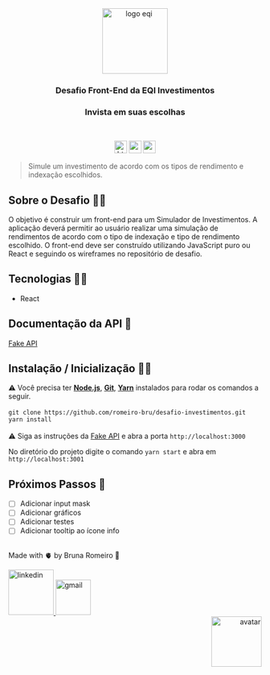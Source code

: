 <div  align="center">
  <img  src="https://media-exp1.licdn.com/dms/image/C4E0BAQHYV5mfqZ2v1g/company-logo_200_200/0/1628119777901?e=1652313600&v=beta&t=Lt3wTbKNvnbjKnqEqkG3XolVm8cFjCAFrO329-9lB0g"  height="130" alt="logo eqi">
</div>
<h3 align="center">Desafio Front-End da EQI Investimentos</h3>
<h3 align="center">Invista em suas escolhas</h3>

<br>

<p align="center">
  <img  src="https://img.shields.io/badge/HTML5-E34F26?style=for-the-badge&logo=html5&logoColor=white"  height="25" alt="html">
  <img  src="https://img.shields.io/badge/CSS3-1572B6?style=for-the-badge&logo=css3&logoColor=white"  height="25" alt="css">
  <img  src="https://img.shields.io/badge/React-20232A?style=for-the-badge&logo=react&logoColor=61DAFB"  height="25" alt="react" />
</p>

> Simule um investimento de acordo com os tipos de rendimento e indexação escolhidos.

## Sobre o Desafio 👩‍🏫
O objetivo é construir um front-end para um Simulador de Investimentos. A aplicação deverá permitir ao usuário realizar uma simulação de rendimentos de acordo com o tipo de indexação e tipo de rendimento escolhido. O front-end deve ser construído utilizando JavaScript puro ou React e seguindo os wireframes no repositório de desafio.

## Tecnologias 👩‍💻
* React

## Documentação da API 📑
[Fake API](https://github.com/eqi-investimentos/desafio-fake-api)

## Instalação / Inicialização 👨‍🏭
⚠️ Você precisa ter <strong>[Node.js](https://nodejs.org/en/download/)</strong>, <strong>[Git](https://git-scm.com/downloads)</strong>, <strong>[Yarn](https://yarnpkg.com/)</strong> instalados para rodar os comandos a seguir.
<br>
<br>
```git clone https://github.com/romeiro-bru/desafio-investimentos.git```
<br>
```yarn install```
<br>
<br>
⚠️ Siga as instruções da [Fake API](https://github.com/eqi-investimentos/desafio-fake-api) e abra a porta ```http://localhost:3000```

No diretório do projeto digite o comando ```yarn start``` e abra em ```http://localhost:3001``` 

## Próximos Passos 🚧
- [ ] Adicionar input mask
- [ ] Adicionar gráficos
- [ ] Adicionar testes
- [ ] Adicionar tooltip ao ícone info

## 

Made with 🫀 by Bruna Romeiro 🥰

<div align="left">
   <a href="https://www.linkedin.com/in/romeiro-bruna" target="_blank" >
    <img width="90rem" src="https://img.shields.io/badge/LinkedIn-0077B5?style=for-the-badge&logo=linkedin&logoColor=white" alt="linkedin" />
  </a>
   <a href="mailto:bruna.s.romeiro@gmail.com" target="_blank" >
    <img width="70rem" src="https://img.shields.io/badge/Gmail-D14836?style=for-the-badge&logo=gmail&logoColor=white" alt="gmail" />
  </a> 
</div>
<div align="right">
 <img  src="https://user-images.githubusercontent.com/56081906/147680402-8434cd2f-6781-4fbe-9edc-8a2be5fb2b64.png"  height="100" alt="avatar">
</div>

